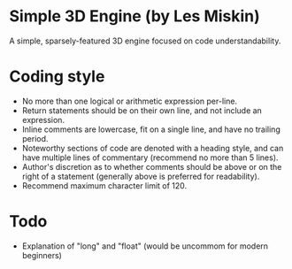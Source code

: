 # Simple 3D Engine (by Les Miskin)
A simple, sparsely-featured 3D engine focused on code understandability. 

# Coding style
* No more than one logical or arithmetic expression per-line.
* Return statements should be on their own line, and not include an expression.
* Inline comments are lowercase, fit on a single line, and have no trailing period.
* Noteworthy sections of code are denoted with a heading style, and can have multiple lines of commentary (recommend no 
  more than 5 lines).
* Author's discretion as to whether comments should be above or on the right of a statement (generally above is 
  preferred for readability).
* Recommend maximum character limit of 120.

# Todo
* Explanation of "long" and "float" (would be uncommom for modern beginners)